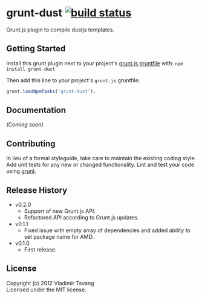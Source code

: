 # grunt-dust [![build status](https://secure.travis-ci.org/vtsvang/grunt-dust.png)](http://travis-ci.org/vtsvang/grunt-dust)

Grunt.js plugin to compile dustjs templates.

## Getting Started
Install this grunt plugin next to your project's [grunt.js gruntfile][getting_started] with: `npm install grunt-dust`

Then add this line to your project's `grunt.js` gruntfile:

```javascript
grunt.loadNpmTasks('grunt-dust');
```

[grunt]: https://github.com/cowboy/grunt
[getting_started]: https://github.com/cowboy/grunt/blob/master/docs/getting_started.md

## Documentation
_(Coming soon)_

## Contributing
In lieu of a formal styleguide, take care to maintain the existing coding style. Add unit tests for any new or changed functionality. Lint and test your code using [grunt][grunt].

## Release History
* v0.2.0
	- Support of new Grunt.js API.
	- Refactored API according to Grunt.js updates.
* v0.1.1 
	- Fixed issue with empty array of dependencies and added ability to set package name for AMD.
* v0.1.0 
	- First release.

## License
Copyright (c) 2012 Vladimir Tsvang  
Licensed under the MIT license.
